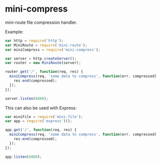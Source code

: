 # mini-compress
mini-route file compression handler.

Example:
```javascript
var http = require('http');
var MiniRoute = require('mini-route');
var miniCompress = require('mini-compress');

var server = http.createServer();
var router = new MiniRoute(server);

router.get('/', function(req, res) {
  miniCompress(req, 'some data to compress', function(err, compressed) {
    res.end(compressed);
  });
});

server.listen(8080);
```

This can also be used with Express:
```javascript
var miniFile = require('mini-file');
var app = require('express')();

app.get('/', function(req, res) {
  miniCompress(req, 'some data to compress', function(err, compressed) {
    res.end(compressed);
  });
});

app.listen(8080);
```
